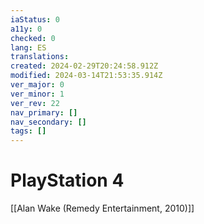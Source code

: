 ```yaml
---
iaStatus: 0
a11y: 0
checked: 0
lang: ES
translations: 
created: 2024-02-29T20:24:58.912Z
modified: 2024-03-14T21:53:35.914Z
ver_major: 0
ver_minor: 1
ver_rev: 22
nav_primary: []
nav_secondary: []
tags: []
---
```

# PlayStation 4

[[Alan Wake (Remedy Entertainment, 2010)]]

